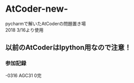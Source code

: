 # AtCoder-new-
pycharmで解いたAtCoderの問題置き場  
2018 3/16より使用  
## 以前のAtCoderはIpython用なので注意！

### 参加記録
-0316 AGC31 0完
